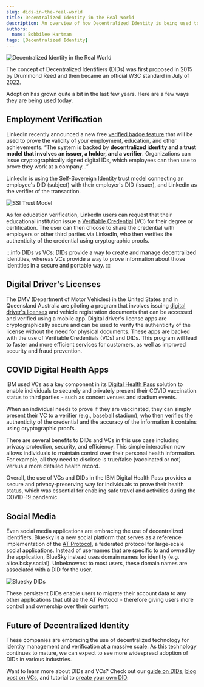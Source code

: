 ```yaml
---
slug: dids-in-the-real-world
title: Decentralized Identity in the Real World
description: An overview of how Decentralized Identity is being used today.
authors:
  name: Bobbilee Hartman
tags: [Decentralized Identity]
---
```


<head>
  <meta property="og:title" content="Decentralized Identity in the Real World" />
  <meta property="og:type" content="website" />
  <meta property="og:url" content='https://developer.tbd.website/blog/2023-05-15-dids-in-the-real-world' />
  <meta name="og:description" content="An overview of how Decentralized Identity is being used today." />
  <meta property="og:image" content="https://developer.tbd.website/assets/images/dids-in-the-real-world-173665dc272872c5c1dea01ad06dc6df.png" /> 

  <meta name="twitter:card" content="summary_large_image" />
  <meta property="twitter:domain" content="developer.tbd.website" />
  <meta name="twitter:site" content="@tbddev" />
  <meta name="twitter:title" content="Decentralized Identity in the Real World" />
  <meta property="twitter:url" content='https://developer.tbd.website/blog/2023-05-15-dids-in-the-real-world' /> 
  <meta name="twitter:description" content="An overview of how Decentralized Identity is being used today." />
  <meta name="twitter:image" content="https://developer.tbd.website/assets/images/dids-in-the-real-world-173665dc272872c5c1dea01ad06dc6df.png" />

  <link rel="apple-touch-icon" href="https://developer.tbd.website/img/tbd-fav-icon-main.png" />
</head>

![Decentralized Identity in the Real World](/img/dids-in-the-real-world.png)

The concept of Decentralized Identifiers (DIDs) was first proposed in 2015 by Drummond Reed and then became an official W3C standard in July of 2022.

Adoption has grown quite a bit in the last few years. Here are a few ways they are being used today.

<!--truncate-->

## Employment Verification 

LinkedIn recently announced a new free [verified badge feature](https://www.theverge.com/2023/4/12/23679998/linkedin-verification-badge-system-clear-microsoft-entra) that will be used to prove the validity of your employment, education, and other achievements. “The system is backed by **decentralized identity and a trust model that involves an issuer, a holder, and a verifier**. Organizations can issue cryptographically signed digital IDs, which employees can then use to prove they work at a company…” 

LinkedIn is  using the Self-Sovereign Identity trust model connecting an employee's DID (subject) with their employer's DID (issuer), and LinkedIn as the verifier of the transaction.

![SSI Trust Model](/img/ssi-trust-model.png)

As for education verification, LinkedIn users can request that their educational institution issue a [Verifiable Credential](https://www.w3.org/TR/vc-data-model/) (VC) for their degree or certification. The user can then choose to share the credential with employers or other third parties via LinkedIn, who then verifies the authenticity of the credential using cryptographic proofs.

:::info
DIDs vs VCs: DIDs provide a way to create and manage decentralized identities, whereas VCs provide a way to prove information about those identities in a secure and portable way.
:::

## Digital Driver's Licenses

The DMV (Department of Motor Vehicles) in the United States and in Queensland Australia are piloting a program that involves issuing [digital driver's licenses](https://www.govtech.com/fs/california-moves-to-test-new-digital-drivers-licenses) and vehicle registration documents that can be accessed and verified using a mobile app. Digital driver's license apps are cryptographically secure and can be used to verify the authenticity of the license without the need for physical documents. These apps are backed with the use of Verifiable Credentials (VCs) and DIDs. This program will lead to faster and more efficient services for customers, as well as improved security and fraud prevention.

## COVID Digital Health Apps

IBM used VCs as a key component in its [Digital Health Pass](https://www.ibm.com/watson/health/resources/digital-health-pass-blockchain-explained/) solution to enable individuals to securely and privately present their COVID vaccination status to third parties - such as concert venues and stadium events.

When an individual needs to prove if they are vaccinated, they can simply present their VC to a verifier (e.g., baseball stadium), who then verifies the authenticity of the credential and the accuracy of the information it contains using cryptographic proofs. 

There are several benefits to DIDs and VCs in this use case including privacy protection, security, and efficiency. This simple interaction now allows individuals to maintain control over their personal health information. For example, all they need to disclose is true/false (vaccinated or not) versus a more detailed health record. 

Overall, the use of VCs and DIDs in the IBM Digital Health Pass provides a secure and privacy-preserving way for individuals to prove their health status, which was essential for enabling safe travel and activities during the COVID-19 pandemic.

## Social Media

Even social media applications are embracing the use of decentralized identifiers. Bluesky is a new social platform that serves as a reference implementation of the [AT Protocol](https://atproto.com/guides/overview), a federated protocol for large-scale social applications. Instead of usernames that are specific to and owned by the application, BlueSky instead uses domain names for identity (e.g. alice.bsky.social). Unbeknownst to most users, these domain names are associated with a DID for the user.

![Bluesky DIDs](/img/bluesky-dids.png)

These persistent DIDs enable users to migrate their account data to any other applications that utilize the AT Protocol - therefore giving users more control and ownership over their content.

## Future of Decentralized Identity

These companies are embracing the use of decentralized technology for identity management and verification at a massive scale. As this technology continues to mature, we can expect to see more widespread adoption of DIDs in various industries.

Want to learn more about DIDs and VCs? Check out our [guide on DIDs](https://developer.tbd.website/docs/web5/learn/decentralized-identifiers), [blog post on VCs](https://developer.tbd.website/blog/what-are-verifiable-credentials), and tutorial to [create your own DID](https://developer.tbd.website/docs/web5/build/decentralized-identifiers/how-to-create-did).

